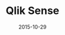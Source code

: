 ---
layout: site
title: "Qlik Sense"
date: 2015-10-29
categories: [community]
version: 1.5.8
major: 1
minor: 5
patch: 8
slug: qlik-sense
link: https://qlikcloud.com/cloudhub/personal
submitter: lpolepeddi
permalink: /sites/:slug
---